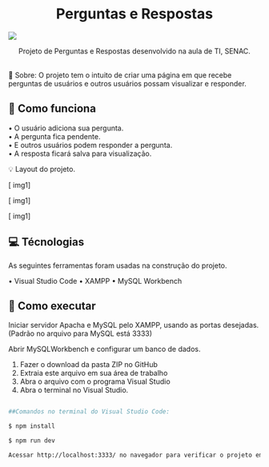 <h1 align="center">Perguntas e Respostas</h1>

<img src="https://i.ibb.co/bLL7w2T/banner-qea-1.png">

<p align="center">Projeto de Perguntas e Respostas desenvolvido na aula de TI, SENAC.</p>

<br>
🔸 Sobre:
O projeto tem o intuito de criar uma página em que recebe perguntas de usuários e outros usuários possam visualizar e responder.

## 🔹 Como funciona

• O usuário adiciona sua pergunta.
<br>
• A pergunta fica pendente.
<br>
• E outros usuários podem responder a pergunta.
<br>
• A resposta ficará salva para visualização.


💡 Layout do projeto.

[ img1]

[ img1]

[ img1]

## 💻 Técnologias
As seguintes ferramentas foram usadas na construção do projeto.

• Visual Studio Code
• XAMPP
• MySQL Workbench

## 🔎 Como executar

Iniciar servidor Apacha e MySQL pelo XAMPP, usando as portas desejadas. (Padrão no arquivo para MySQL está 3333)

Abrir MySQLWorkbench e configurar um banco de dados.

1. Fazer o download da pasta ZIP no GitHub 
2. Extraia este arquivo em sua área de trabalho
3. Abra o arquivo com o programa Visual Studio
4. Abra o terminal no Visual Studio.

```bash

##Comandos no terminal do Visual Studio Code:

$ npm install

$ npm run dev

Acessar http://localhost:3333/ no navegador para verificar o projeto em servidor local.

```




